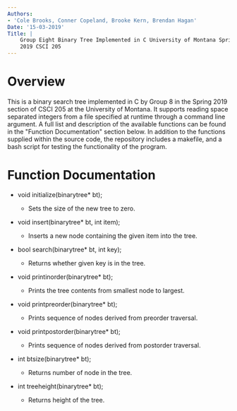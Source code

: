 ```yaml
---
Authors:
- 'Cole Brooks, Conner Copeland, Brooke Kern, Brendan Hagan'
Date: '15-03-2019'
Title: |
    Group Eight Binary Tree Implemented in C University of Montana Spring
    2019 CSCI 205
---
```


Overview
========

####

This is a binary search tree implemented in C by Group 8 in the Spring
2019 section of CSCI 205 at the University of Montana. It supports
reading space separated integers from a file specified at runtime
through a command line argument. A full list and description of the
available functions can be found in the \"Function Documentation\"
section below. In addition to the functions supplied within the source
code, the repository includes a makefile, and a bash script for testing
the functionality of the program.

Function Documentation
======================

-   void initialize(binarytree\* bt);

    -   Sets the size of the new tree to zero.

-   void insert(binarytree\* bt, int item);

    -   Inserts a new node containing the given item into the tree.

-   bool search(binarytree\* bt, int key);

    -   Returns whether given key is in the tree.

-   void printinorder(binarytree\* bt);

    -   Prints the tree contents from smallest node to largest.

-   void printpreorder(binarytree\* bt);

    -   Prints sequence of nodes derived from preorder traversal.

-   void printpostorder(binarytree\* bt);

    -   Prints sequence of nodes derived from postorder traversal.

-   int btsize(binarytree\* bt);

    -   Returns number of node in the tree.

-   int treeheight(binarytree\* bt);

    -   Returns height of the tree.
